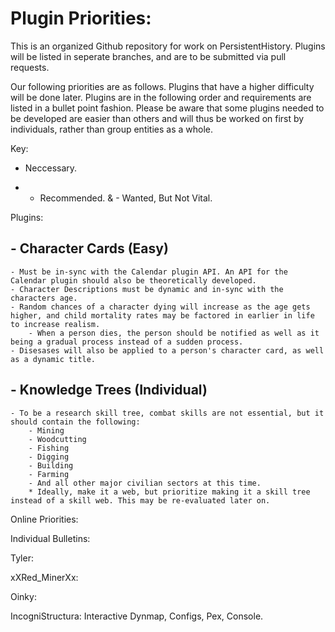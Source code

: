 # Plugin Priorities:

This is an organized Github repository for work on PersistentHistory. Plugins will be listed in seperate branches, and are to be submitted via pull requests.

Our following priorities are as follows. Plugins that have a higher difficulty will be done later. Plugins are in the following order and requirements are listed
in a bullet point fashion. Please be aware that some plugins needed to be developed are easier than others and will thus be worked on first by individuals, rather
than group entities as a whole.

Key:
- Neccessary.
* - Recommended.
& - Wanted, But Not Vital.

Plugins:
## - Character Cards (Easy)
	- Must be in-sync with the Calendar plugin API. An API for the Calendar plugin should also be theoretically developed.
	- Character Descriptions must be dynamic and in-sync with the characters age.
	- Random chances of a character dying will increase as the age gets higher, and child mortality rates may be factored in earlier in life to increase realism.
		- When a person dies, the person should be notified as well as it being a gradual process instead of a sudden process.
	- Disesases will also be applied to a person's character card, as well as a dynamic title.
## - Knowledge Trees (Individual)
	- To be a research skill tree, combat skills are not essential, but it should contain the following:
		- Mining
		- Woodcutting
		- Fishing
		- Digging
		- Building
		- Farming
		- And all other major civilian sectors at this time.
		* Ideally, make it a web, but prioritize making it a skill tree instead of a skill web. This may be re-evaluated later on.
Online Priorities:

Individual Bulletins:

Tyler: 

xXRed_MinerXx: 

Oinky: 

IncogniStructura: Interactive Dynmap, Configs, Pex, Console.
